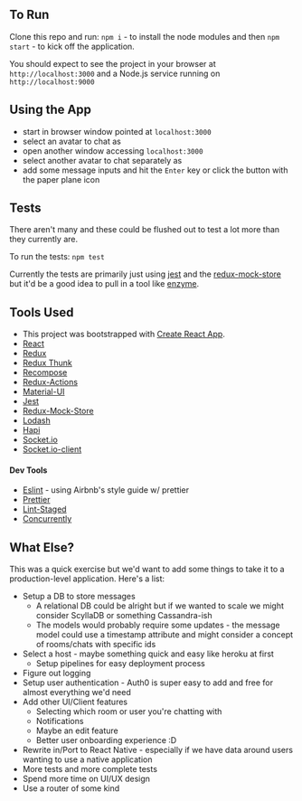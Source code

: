 ## To Run
Clone this repo and run:
`npm i` - to install the node modules
and then `npm start` - to kick off the application.

You should expect to see the project in your browser at `http://localhost:3000` and a Node.js service running on `http://localhost:9000`

## Using the App
- start in browser window pointed at `localhost:3000`
- select an avatar to chat as
- open another window accessing `localhost:3000`
- select another avatar to chat separately as
- add some message inputs and hit the `Enter` key or click the button with the paper plane icon

## Tests
There aren't many and these could be flushed out to test a lot more than they currently are.

To run the tests:
`npm test`

Currently the tests are primarily just using [jest](https://github.com/facebook/jest) and the [redux-mock-store](https://github.com/dmitry-zaets/redux-mock-store) but it'd be a good idea to pull in a tool like [enzyme](https://github.com/airbnb/enzyme).

## Tools Used
* This project was bootstrapped with [Create React App](https://github.com/facebookincubator/create-react-app).
* [React](https://github.com/facebook/react)
* [Redux](https://github.com/reduxjs/redux)
* [Redux Thunk](https://github.com/reduxjs/redux-thunk)
* [Recompose](https://github.com/acdlite/recompose)
* [Redux-Actions](https://github.com/redux-utilities/redux-actions)
* [Material-UI](https://github.com/mui-org/material-ui)
* [Jest](https://github.com/facebook/jest)
* [Redux-Mock-Store](https://github.com/dmitry-zaets/redux-mock-store)
* [Lodash](https://github.com/lodash/lodash)
* [Hapi](https://github.com/hapijs/hapi)
* [Socket.io](https://github.com/socketio/socket.io)
* [Socket.io-client](https://github.com/socketio/socket.io-client)

#### Dev Tools
* [Eslint](https://github.com/eslint/eslint) - using Airbnb's style guide w/ prettier
* [Prettier](https://github.com/prettier/prettier)
* [Lint-Staged](https://github.com/okonet/lint-staged)
* [Concurrently](https://github.com/kimmobrunfeldt/concurrently)

## What Else?

This was a quick exercise but we'd want to add some things to take it to a production-level application.
Here's a list:

* Setup a DB to store messages
  * A relational DB could be alright but if we wanted to scale we might consider ScyllaDB or something Cassandra-ish
  * The models would probably require some updates - the message model could use a timestamp attribute and might consider a concept of rooms/chats with specific ids
* Select a host - maybe something quick and easy like heroku at first
  * Setup pipelines for easy deployment process
* Figure out logging
* Setup user authentication - Auth0 is super easy to add and free for almost everything we'd need
* Add other UI/Client features
  * Selecting which room or user you're chatting with
  * Notifications
  * Maybe an edit feature
  * Better user onboarding experience :D
* Rewrite in/Port to React Native - especially if we have data around users wanting to use a native application
* More tests and more complete tests
* Spend more time on UI/UX design
* Use a router of some kind
